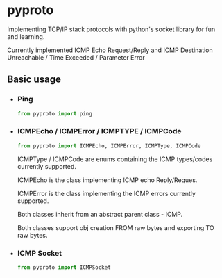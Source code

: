 # pyproto

Implementing TCP/IP stack protocols with python's socket library for fun and learning.

Currently implemented ICMP Echo Request/Reply and ICMP Destination Unreachable / Time Exceeded / Parameter Error

## Basic usage

- ### Ping

  ```python
  from pyproto import ping
  ```

- ### ICMPEcho / ICMPError / ICMPTYPE / ICMPCode

  ```python
  from pyproto import ICMPEcho, ICMPError, ICMPType, ICMPCode
  ```

  ICMPType / ICMPCode are enums containing the ICMP types/codes currently supported.

  ICMPEcho is the class implementing ICMP echo Reply/Reques.

  ICMPError is the class implementing the ICMP errors currently supported.

  Both classes inherit from an abstract parent class - ICMP.

  Both classes support obj creation FROM raw bytes and exporting TO raw bytes.

- ### ICMP Socket

  ```python
  from pyproto import ICMPSocket
  ```
